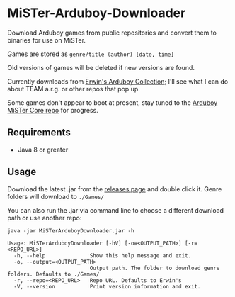 # MiSTer-Arduboy-Downloader

Download Arduboy games from public repositories and convert them to binaries for use on MiSTer.

Games are stored as `genre/title (author) [date, time]`

Old versions of games will be deleted if new versions are found.

Currently downloads from [Erwin's Arduboy Collection](https://arduboy.ried.cl/); I'll see what I can do about TEAM a.r.g. or other repos that pop up.

Some games don't appear to boot at present, stay tuned to the [Arduboy MiSTer Core repo](https://github.com/uXeBoy/Arduboy_MiSTer) for progress.


## Requirements

- Java 8 or greater


## Usage

Download the latest .jar from the [releases page](https://github.com/treyturner/MiSTer-Arduboy-Downloader/releases) and double click it. Genre folders will download to `./Games/`

You can also run the .jar via command line to choose a different download path or use another repo:
```
java -jar MiSTerArduboyDownloader.jar -h

Usage: MiSTerArduboyDownloader [-hV] [-o=<OUTPUT_PATH>] [-r=<REPO_URL>]
  -h, --help              Show this help message and exit.
  -o, --output=<OUTPUT_PATH>
                          Output path. The folder to download genre folders. Defaults to ./Games/
  -r, --repo=<REPO_URL>   Repo URL. Defaults to Erwin's
  -V, --version           Print version information and exit.
```
